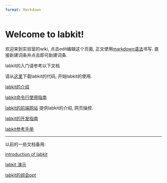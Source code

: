 ```yaml
---
format: Markdown
...
```


# Welcome to labkit!

欢迎来到实验室的wiki, 点击edit编辑这个页面, 正文使用[markdown语法]()书写. 直接新建词条并点击即可新建词条.


labkit的入门请参考以下文档

请从[这里](https://github.com/lhrkkk/labkit)下载labkit的代码, 开始labkit的使用.

[labkit的介绍]()

[labkit命令行使用指南]()

[labkit的前端网站](http://localhost:3450)  提供labkit的介绍, 网页操控.

[labkit的开发指南]()

[labkit参考手册](http://labkit.readthedocs.io/en/latest/index.html)

----

以前的一些文档备用:

[introduction of labkit]()

[labkit 演示]()

[labkit的组会ppt](smb://210.45.66.90/)
